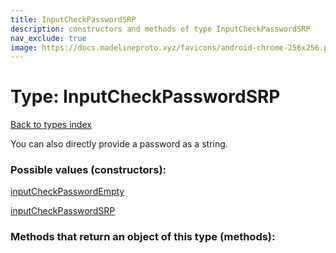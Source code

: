 ```yaml
---
title: InputCheckPasswordSRP
description: constructors and methods of type InputCheckPasswordSRP
nav_exclude: true
image: https://docs.madelineproto.xyz/favicons/android-chrome-256x256.png
---
```

# Type: InputCheckPasswordSRP
[Back to types index](index.html)

You can also directly provide a password as a string.


### Possible values (constructors):

[inputCheckPasswordEmpty](/API_docs/constructors/inputCheckPasswordEmpty.html)  

[inputCheckPasswordSRP](/API_docs/constructors/inputCheckPasswordSRP.html)  



### Methods that return an object of this type (methods):



